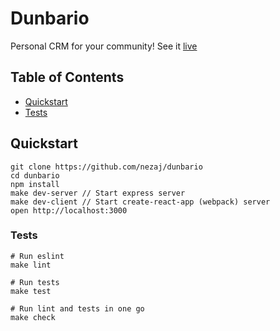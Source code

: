 # Dunbario
Personal CRM for your community! See it [live][dunbario]

## Table of Contents
* [Quickstart](#quickstart)
* [Tests](#tests)

## Quickstart
```
git clone https://github.com/nezaj/dunbario
cd dunbario
npm install
make dev-server // Start express server
make dev-client // Start create-react-app (webpack) server
open http://localhost:3000
```

### Tests
```
# Run eslint
make lint

# Run tests
make test

# Run lint and tests in one go
make check
```

[dunbario]: https://dunbario.herokuapp.com/
